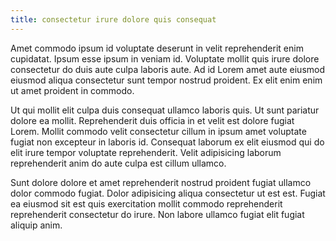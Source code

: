 ```yaml
---
title: consectetur irure dolore quis consequat
---
```


Amet commodo ipsum id voluptate deserunt in velit reprehenderit enim cupidatat. Ipsum esse ipsum in veniam id. Voluptate mollit quis irure dolore consectetur do duis aute culpa laboris aute. Ad id Lorem amet aute eiusmod eiusmod aliqua consectetur sunt tempor nostrud proident. Ex elit enim enim ut amet proident in commodo.

Ut qui mollit elit culpa duis consequat ullamco laboris quis. Ut sunt pariatur dolore ea mollit. Reprehenderit duis officia in et velit est dolore fugiat Lorem. Mollit commodo velit consectetur cillum in ipsum amet voluptate fugiat non excepteur in laboris id. Consequat laborum ex elit eiusmod qui do elit irure tempor voluptate reprehenderit. Velit adipisicing laborum reprehenderit anim do aute culpa est cillum ullamco.

Sunt dolore dolore et amet reprehenderit nostrud proident fugiat ullamco dolor commodo fugiat. Dolor adipisicing aliqua consectetur ut est est. Fugiat ea eiusmod sit est quis exercitation mollit commodo reprehenderit reprehenderit consectetur do irure. Non labore ullamco fugiat elit fugiat aliquip anim.